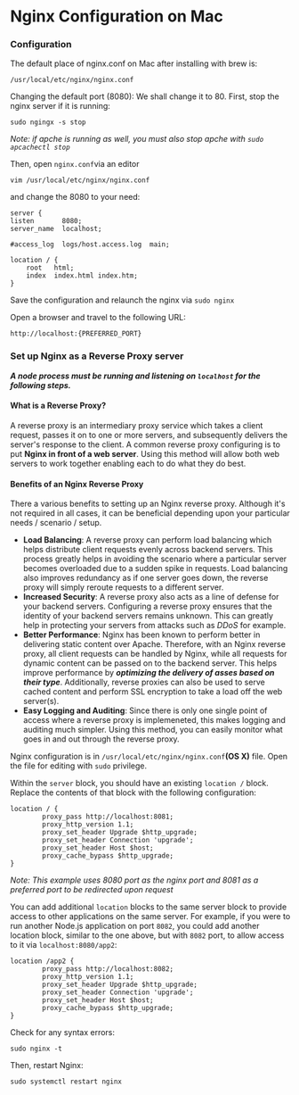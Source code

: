 # Nginx Configuration on Mac

### Configuration
The default place of nginx.conf on Mac after installing with brew is:
```
/usr/local/etc/nginx/nginx.conf
```

Changing the default port (8080):
We shall change it to 80. First, stop the nginx server if it is running:
```shell
sudo ngingx -s stop
```
*Note: if apche is running as well, you must also stop apche with `sudo apcachectl stop`*

Then, open `nginx.conf`via an editor
```shell
vim /usr/local/etc/nginx/nginx.conf
```
and change the 8080 to your need:
```
server {
listen       8080;
server_name  localhost;

#access_log  logs/host.access.log  main;

location / {
    root   html;
    index  index.html index.htm;
}
```

Save the configuration and relaunch the nginx via `sudo nginx`

Open a browser and travel to the following URL:
```
http://localhost:{PREFERRED_PORT}
```

### Set up Nginx as a Reverse Proxy server
***A node process must be running and listening on `localhost` for the following steps.***

#### What is a Reverse Proxy?
A reverse proxy is an intermediary proxy service which takes a client request, passes it on to one or more servers, and subsequently delivers the server's response to the client. A common reverse proxy configuring is to put **Nginx in front of a web server**.
Using this method will allow both web servers to work together enabling each to do what they do best.

#### Benefits of an Nginx Reverse Proxy
There a various benefits to setting up an Nginx reverse proxy. Although it's not required in all cases, it can be beneficial depending upon your particular needs / scenario / setup.

- **Load Balancing**: A reverse proxy can perform load balancing which helps distribute client requests evenly across backend servers. This process greatly helps in avoiding the scenario where a particular server becomes overloaded due to a sudden spike in requests. Load balancing also improves redundancy as if one server goes down, the reverse proxy will simply reroute requests to a different server.
- **Increased Security**: A reverse proxy also acts as a line of defense for your backend servers. Configuring a reverse proxy ensures that the identity of your backend servers remains unknown. This can greatly help in protecting your servers from attacks such as *DDoS* for example.
- **Better Performance**: Nginx has been known to perform better in delivering static content over Apache. Therefore, with an Nginx reverse proxy, all client requests can be handled by Nginx, while all requests for dynamic content can be passed on to the backend server. This helps improve performance by ***optimizing the delivery of asses based on their type***. Additionally, reverse proxies can also be used to serve cached content and perform SSL encryption to take a load off the web server(s).
- **Easy Logging and Auditing**: Since there is only one single point of access where a reverse proxy is implemeneted, this makes logging and auditing much simpler. Using this method, you can easily monitor what goes in and out through the reverse proxy.

Nginx configuration is in `/usr/local/etc/nginx/nginx.conf`**(OS X)** file. Open the file for editing with `sudo` privilege.

Within the `server` block, you should have an existing `location /` block. Replace the contents of that block with the following configuration:
```
location / {
        proxy_pass http://localhost:8081;
        proxy_http_version 1.1;
        proxy_set_header Upgrade $http_upgrade;
        proxy_set_header Connection 'upgrade';
        proxy_set_header Host $host;
        proxy_cache_bypass $http_upgrade;
}
```
*Note: This example uses 8080 port as the nginx port and 8081 as a preferred port to be redirected upon request*

You can add additional `location` blocks to the same server block to provide access to other applications on the same server. For example, if you were to run another Node.js application on port `8082`, you could add another location block, similar to the one above, but with `8082` port, to allow access to it via `localhost:8080/app2`:

```
location /app2 {
        proxy_pass http://localhost:8082;
        proxy_http_version 1.1;
        proxy_set_header Upgrade $http_upgrade;
        proxy_set_header Connection 'upgrade';
        proxy_set_header Host $host;
        proxy_cache_bypass $http_upgrade;
}
```

Check for any syntax errors:
```shell
sudo nginx -t
```
Then, restart Nginx:
```shell
sudo systemctl restart nginx
```
